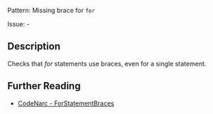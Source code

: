 Pattern: Missing brace for `for`

Issue: -

## Description

Checks that *for* statements use braces, even for a single statement.

## Further Reading

* [CodeNarc - ForStatementBraces](http://codenarc.sourceforge.net/codenarc-rules-braces.html#ForStatementBraces)